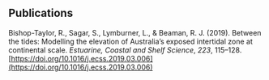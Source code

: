 ## Publications

Bishop-Taylor, R., Sagar, S., Lymburner, L., & Beaman, R. J. (2019). Between the tides: Modelling the elevation of Australia’s exposed intertidal zone at continental scale. *Estuarine, Coastal and Shelf Science*, *223*, 115–128. [https://doi.org/10.1016/j.ecss.2019.03.006](https://doi.org/10.1016/j.ecss.2019.03.006)

